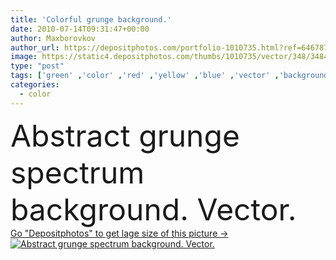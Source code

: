 ```yaml
---
title: 'Colorful grunge background.'
date: 2010-07-14T09:31:47+00:00
author: Maxborovkov
author_url: https://depositphotos.com/portfolio-1010735.html?ref=64678756
image: https://static4.depositphotos.com/thumbs/1010735/vector/348/3484211/api_thumb_450.jpg?forcejpeg=true
type: "post"
tags: ['green' ,'color' ,'red' ,'yellow' ,'blue' ,'vector' ,'background' ,'colorful' ,'graphic' ,'element' ,'illustration' ,'design' ,'bright' ,'art' ,'drop' ,'liquid' ,'abstract' ,'texture' ,'orange' ,'style' ,'grunge' ,'grungy' ,'vintage' ,'multicolor' ,'ink' ,'paint' ,'splash' ,'messy' ,'rainbow' ,'dot' ,'backdrop' ,'creative' ,'effect' ,'blot' ,'stain' ,'brush' ,'spot' ,'wallpaper' ,'gradient' ,'artistic' ,'template' ,'dirty' ,'dirt' ,'splashes' ,'spectrum' ,'splat' ,'gradation' ]
categories: 
  - color
---
```

<div aling="center">
            <font size="60"> Abstract grunge spectrum background. Vector.</font>   
</div>
<div>
    <a href='https://static4.depositphotos.com/thumbs/1010735/vector/348/3484211/api_thumb_450.jpg?forcejpeg=true?ref=64678756' target=_blank > Go "Depositphotos" to get lage size of this picture ->
        <img href='https://static4.depositphotos.com/thumbs/1010735/vector/348/3484211/api_thumb_450.jpg?forcejpeg=true?ref=64678756' src='https://static4.depositphotos.com/1010735/348/v/950/depositphotos_3484211-stock-illustration-colorful-grunge-background.jpg?forcejpeg=true' alt='Abstract grunge spectrum background. Vector.' >
    </a>
</div>
